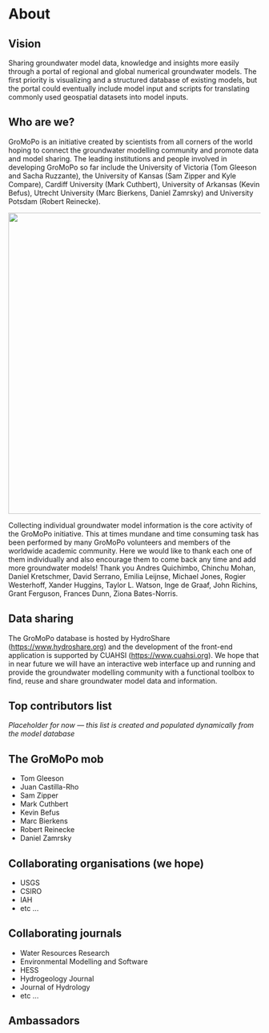 # About

## Vision

Sharing groundwater model data, knowledge and insights more easily through a portal of regional and global numerical groundwater models. The first priority is visualizing and a structured database of existing models, but the portal could eventually include model input and scripts for translating commonly used geospatial datasets into model inputs.

## Who are we?

GroMoPo is an initiative created by scientists from all corners of the world hoping to connect the groundwater modelling community and promote data and model sharing. The leading institutions and people involved in developing GroMoPo so far include the University of Victoria (Tom Gleeson and Sacha Ruzzante), the University of Kansas (Sam Zipper and Kyle Compare), Cardiff University (Mark Cuthbert), University of Arkansas (Kevin Befus), Utrecht University (Marc Bierkens, Daniel Zamrsky) and University Potsdam (Robert Reinecke). 

<p align="center"><img src="https://github.com/danzamrsky/SWAMPy-tools/blob/main/swampy_icon.png" height="600" width="600" ></p>

Collecting individual groundwater model information is the core activity of the GroMoPo initiative. This at times mundane and time consuming task has been performed by many GroMoPo volunteers and members of the worldwide academic community. Here we would like to thank each one of them individually and also encourage them to come back any time and add more groundwater models! Thank you Andres Quichimbo, Chinchu Mohan, Daniel Kretschmer, David Serrano, Emilia Leijnse, Michael Jones, Rogier Westerhoff, Xander Huggins, Taylor L. Watson, Inge de Graaf, John Richins, Grant Ferguson, Frances Dunn, Ziona Bates-Norris. 

## Data sharing

The GroMoPo database is hosted by HydroShare (https://www.hydroshare.org) and the development of the front-end application is supported by CUAHSI (https://www.cuahsi.org). We hope that in near future we will have an interactive web interface up and running and provide the groundwater modelling community with a functional toolbox to find, reuse and share groundwater model data and information. 

##   




## Top contributors list

*Placeholder for now — this list is created and populated dynamically from the model database*

## The GroMoPo mob

- Tom Gleeson
- Juan Castilla-Rho
- Sam Zipper
- Mark Cuthbert
- Kevin Befus
- Marc Bierkens
- Robert Reinecke
- Daniel Zamrsky

## Collaborating organisations (we hope)

- USGS
- CSIRO
- IAH
- etc ...

## Collaborating journals

- Water Resources Research
- Environmental Modelling and Software
- HESS
- Hydrogeology Journal
- Journal of Hydrology
- etc ...

## Ambassadors
